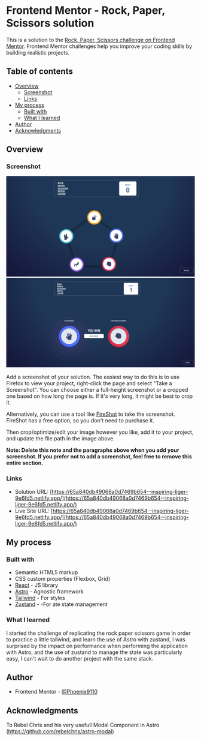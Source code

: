 # Frontend Mentor - Rock, Paper, Scissors solution

This is a solution to the [Rock, Paper, Scissors challenge on Frontend Mentor](https://www.frontendmentor.io/challenges/rock-paper-scissors-game-pTgwgvgH). Frontend Mentor challenges help you improve your coding skills by building realistic projects. 

## Table of contents

- [Overview](#overview)
  - [Screenshot](#screenshot)
  - [Links](#links)
- [My process](#my-process)
  - [Built with](#built-with)
  - [What I learned](#what-i-learned)
- [Author](#author)
- [Acknowledgments](#acknowledgments)



## Overview


### Screenshot

![image](./initScreen.png)
![image](./finalScreen.png)

Add a screenshot of your solution. The easiest way to do this is to use Firefox to view your project, right-click the page and select "Take a Screenshot". You can choose either a full-height screenshot or a cropped one based on how long the page is. If it's very long, it might be best to crop it.

Alternatively, you can use a tool like [FireShot](https://getfireshot.com/) to take the screenshot. FireShot has a free option, so you don't need to purchase it. 

Then crop/optimize/edit your image however you like, add it to your project, and update the file path in the image above.

**Note: Delete this note and the paragraphs above when you add your screenshot. If you prefer not to add a screenshot, feel free to remove this entire section.**

### Links

- Solution URL: [https://65a840db49068a0d7469b654--inspiring-liger-9e6fd5.netlify.app/](https://65a840db49068a0d7469b654--inspiring-liger-9e6fd5.netlify.app/)
- Live Site URL: [https://65a840db49068a0d7469b654--inspiring-liger-9e6fd5.netlify.app/](https://65a840db49068a0d7469b654--inspiring-liger-9e6fd5.netlify.app/)

## My process

### Built with

- Semantic HTML5 markup
- CSS custom properties (Flexbox, Grid)
- [React](https://reactjs.org/) - JS library
- [Astro](https://astro.build/) - Agnostic framework
- [Tailwind](https://tailwindcss.com/) - For styles
- [Zustand](https://zustand-demo.pmnd.rs/) - -For ate state management


### What I learned

I started the challenge of replicating the rock paper scissors game in order to practice a little tailwind, and learn the use of Astro with zustand, I was surprised by the impact on performance when performing the application with Astro, and the use of zustand to manage the state was particularly easy, I can't wait to do another project with the same stack.

## Author

- Frontend Mentor - [@Phoenix9110](https://www.frontendmentor.io/profile/Phoenix9110)


## Acknowledgments

To Rebel Chris and his very usefull Modal Component in Astro (https://github.com/rebelchris/astro-modal)